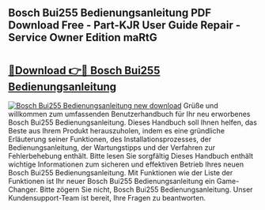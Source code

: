 ## Bosch Bui255 Bedienungsanleitung PDF Download Free - Part-KJR User Guide Repair - Service Owner Edition maRtG

# <h2><a href="http://df5a5je.blite.top/?on=Bosch+Bui255+Bedienungsanleitung">🔗Download 👉🔴 Bosch Bui255 Bedienungsanleitung</a></h2>

[![Bosch Bui255 Bedienungsanleitung new download](https://i.imgur.com/lujVjoI.png)](http://df5a5je.blite.top/?on=Bosch+Bui255+Bedienungsanleitung)
Grüße und willkommen zum umfassenden Benutzerhandbuch für Ihr neu erworbenes Bosch Bui255 Bedienungsanleitung. Dieses Handbuch soll Ihnen helfen, das Beste aus Ihrem Produkt herauszuholen, indem es eine gründliche Erläuterung seiner Funktionen, des Installationsprozesses, der Bedienungsanleitung, der Wartungstipps und der Verfahren zur Fehlerbehebung enthält. Bitte lesen Sie sorgfältig Dieses Handbuch enthält wichtige Informationen zum sicheren und effektiven Betrieb Ihres neuen Bosch Bui255 Bedienungsanleitung. Mit Funktionen wie der Liste der Funktionen ist Ihr neuer Bosch Bui255 Bedienungsanleitung ein Game-Changer. Bitte zögern Sie nicht, Bosch Bui255 Bedienungsanleitung. Unser Kundensupport-Team ist bereit, Ihre Fragen zu beantworten.
